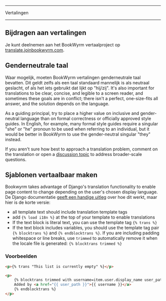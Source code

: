 - - -
Vertalingen
- - -

## Bijdragen aan vertalingen

Je kunt deelnemen aan het BookWyrm vertaalproject op [translate.joinbookwyrm.com](https://translate.joinbookwyrm.com/).

## Genderneutrale taal

Waar mogelijk, moeten BookWyrm vertalingen genderneutrale taal bevatten. Dit geldt zelfs als een taal standaard mannelijk is als neutraal geslacht, of als het iets gebruikt dat lijkt op "hij/zij". It's also important for translations to be clear, concise, and legible to a screen reader, and sometimes these goals are in conflict; there isn't a perfect, one-size-fits all answer, and the solution depends on the language.

As a guiding principal, try to place a higher value on inclusive and gender-neutral language than on formal correctness or officially approved style guides. In English, for example, many formal style guides require a singular "she" or "he" pronoun to be used when referring to an individual, but it would be better in BookWyrm to use the gender-neutral singular "they" instead.

If you aren't sure how best to approach a translation problem, comment on the translation or open a [discussion topic](https://translate.joinbookwyrm.com/project/bookwyrm/discussions) to address broader-scale questions.

## Sjablonen vertaalbaar maken

Bookwyrm takes advantage of Django's translation functionality to enable page content to change depending on the user's chosen display language. De Django documentatie [geeft een handige uitleg](https://docs.djangoproject.com/en/3.2/topics/i18n/translation/#internationalization-in-template-code) over hoe dit werkt, maar hier is de korte versie:

* all template text should include translation template tags
* add `{% load i18n %}` at the top of your template to enable translations
* If the text block is literal text, you can use the template tag `{% trans %}`
* If the text block includes variables, you should use the template tag pair `{% blocktrans %}` and `{% endblocktrans %}`. If you are including padding whitespace or line breaks, use `trimmed` to automatically remove it when the locale file is generated: `{% blocktrans trimmed %}`

### Voorbeelden

```html
<p>{% trans "This list is currently empty" %}</p>

<p>
    {% blocktrans trimmed with username=item.user.display_name user_path=item.user.local_path %}
    Added by <a href="{{ user_path }}">{{ username }}</a>
    {% endblocktrans %}
</p>
```
